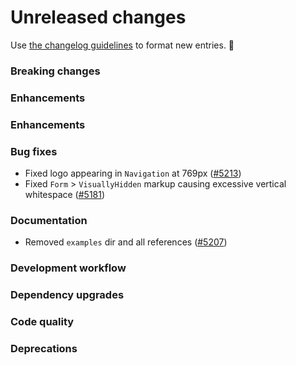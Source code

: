 # Unreleased changes

Use [the changelog guidelines](/documentation/Versioning%20and%20changelog.md) to format new entries. 💜

### Breaking changes

### Enhancements

### Enhancements

### Bug fixes

- Fixed logo appearing in `Navigation` at 769px ([#5213](https://github.com/Shopify/polaris-react/pull/5213))
- Fixed `Form` > `VisuallyHidden` markup causing excessive vertical whitespace ([#5181](https://github.com/Shopify/polaris-react/pull/5181))

### Documentation

- Removed `examples` dir and all references ([#5207](https://github.com/Shopify/polaris-react/pull/5207))

### Development workflow

### Dependency upgrades

### Code quality

### Deprecations
